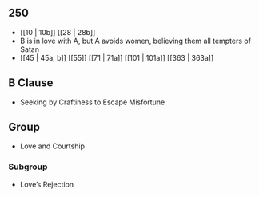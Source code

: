 ## 250
- [[10 | 10b]] [[28 | 28b]] 
- B is in love with A, but A avoids women, believing them all tempters of Satan
- [[45 | 45a, b]] [[55]] [[71 | 71a]] [[101 | 101a]] [[363 | 363a]] 

## B Clause
- Seeking by Craftiness to Escape Misfortune

## Group
- Love and Courtship

### Subgroup
- Love’s Rejection

